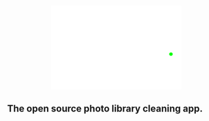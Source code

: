 <center><img src="swiped./swippy.png" alt="drawing" width="300"/></center>

## The open source photo library cleaning app.